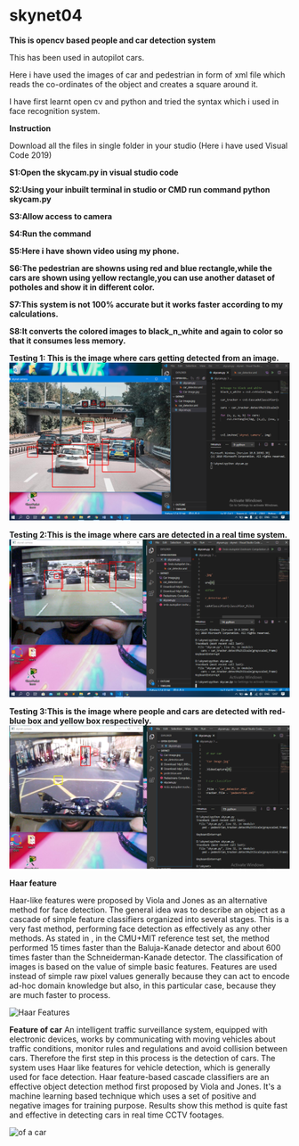 # skynet04

**This is opencv based people and car detection system** 

This has been used in autopilot cars.

Here i have used the images of car and pedestrian in form of xml file which reads the co-ordinates of the object and creates a square around it.

I have first learnt open cv and python and tried the syntax which i used in face recognition system.

**Instruction**

Download all the files in single folder in your studio (Here i have used Visual Code 2019)

**S1:Open the skycam.py in visual studio code**

**S2:Using your inbuilt terminal in studio or CMD run command python skycam.py**

**S3:Allow access to camera**

**S4:Run the command**

**S5:Here i have shown video using my phone.**

**S6:The pedestrian are showns using red and blue rectangle,while the cars are shown using yellow rectangle,you can use another dataset of potholes and show it in different color.**

**S7:This system is not 100% accurate but it works faster according to my calculations.**

**S8:It converts the colored images to black_n_white and again to color so that it consumes less memory.**

**Testing 1: This is the image where cars getting detected from an image.**
![Testing Images 1](https://github.com/dhruvbhat1/skynet04/blob/master/skynet/b1.jpg)

**Testing 2:This is the image where cars are detected in a real time system.**
![Testing Images 2](https://github.com/dhruvbhat1/skynet04/blob/master/skynet/b2.PNG)

**Testing 3:This is the image where people and cars are detected with red-blue box and yellow box respectively.**
![Testing Images 3](https://github.com/dhruvbhat1/skynet04/blob/master/skynet/b3.PNG)



**Haar feature**

   Haar-like  features  were  proposed  by  Viola  and Jones  as  an  alternative  method  for  face detection. The  general  idea  was  to  describe  an  object  as  a cascade  of  simple  feature  classifiers  organized  into several stages. This  is a very fast method, performing face detection as effectively as any other methods.
   As stated in , in the  CMU+MIT reference test  set,  the method  performed  15  times  faster  than  the  Baluja-Kanade  detector  and  about 600  times  faster  than  the Schneiderman-Kanade detector.
   The classification of images is based on the value of simple  basic  features.  Features  are  used  instead  of simple raw pixel values generally because they can act to encode  ad-hoc  domain  knowledge  but  also,  in  this particular  case,  because  they  are  much  faster  to process. 

![Haar Features](https://encrypted-tbn0.gstatic.com/images?q=tbn%3AANd9GcQAX7WHLxJXYqJaTma5tg75wYZay0G--Z7xMw&usqp=CAU)

**Feature of car**
     An intelligent traffic surveillance system, equipped with electronic devices, works by communicating with moving vehicles about traffic conditions, monitor rules and regulations and avoid collision between cars. Therefore the first step in this process is the detection of cars. The system uses Haar like features for vehicle detection, which is generally used for face detection.
     Haar feature-based cascade classifiers are an effective object detection method first proposed by Viola and Jones. It's a machine learning based technique which uses a set of positive and negative images for training purpose. Results show this method is quite fast and effective in detecting cars in real time CCTV footages.

![of a car](https://www.researchgate.net/publication/315137877/figure/fig2/AS:614297159872520@1523471264588/Haar-like-features-Top-row-basic-forms-of-Haar-like-features-Bottom-row-vehicle-rear.png)

